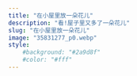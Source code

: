 ```yaml
---
title: "在小屋里放一朵花儿"
description: "看!屋子里又多了一朵花儿"
slug: "在小屋里放一朵花儿"
image: "35831277_p0.webp"
style:
    #background: "#2a9d8f"
    #color: "#fff"
---
```

